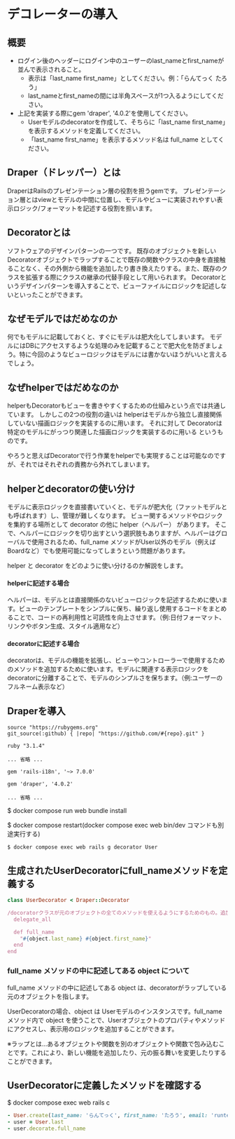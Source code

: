 # デコレーターの導入

## 概要
* ログイン後のヘッダーにログイン中のユーザーのlast_nameとfirst_nameが並んで表示されること。
  * 表示は「last_name first_name」としてください。例：「らんてっく たろう」
  * last_nameとfirst_nameの間には半角スペースが1つ入るようにしてください。
* 上記を実装する際にgem 'draper', '4.0.2'を使用してください。
  * Userモデルのdecoratorを作成して、そちらに「last_name first_name」を表示するメソッドを定義してください。
  * 「last_name first_name」を表示するメソッド名は full_name としてください。

## Draper（ドレッパー）とは
DraperはRailsのプレゼンテーション層の役割を担うgemです。
プレゼンテーション層とはviewとモデルの中間に位置し、モデルやビューに実装されやすい表示ロジック/フォーマットを記述する役割を担います。

## Decoratorとは
ソフトウェアのデザインパターンの一つです。
既存のオブジェクトを新しいDecoratorオブジェクトでラップすることで既存の関数やクラスの中身を直接触ることなく、その外側から機能を追加したり書き換えたりする。また、既存のクラスを拡張する際にクラスの継承の代替手段として用いられます。
Decoratorというデザインパターンを導入することで、ビューファイルにロジックを記述しないといったことができます。

## なぜモデルではだめなのか
何でもモデルに記載しておくと、すぐにモデルは肥大化してしまいます。
モデルにはDBにアクセスするような処理のみを記載することで肥大化を防ぎましょう。特に今回のようなビューロジックはモデルには書かないほうがいいと言えるでしょう。

## なぜhelperではだめなのか
helperもDecoratorもビューを書きやすくするための仕組みという点では共通しています。
しかしこの2つの役割の違いは
helperはモデルから独立し直接関係していない描画ロジックを実装するのに用います。
それに対して
Decoratorは特定のモデルにがっつり関連した描画ロジックを実装するのに用いる
というものです。

やろうと思えばDecoratorで行う作業をhelperでも実現することは可能なのですが、それではそれぞれの責務から外れてしまいます。

## helperとdecoratorの使い分け
モデルに表示ロジックを直接書いていくと、モデルが肥大化（ファットモデルとも呼ばれます）し、管理が難しくなります。
ビュー関するメソッドやロジックを集約する場所として decorator の他に helper（ヘルパー） があります。
そこで、ヘルパーにロジックを切り出すという選択肢もありますが、ヘルパーはグローバルで使用されるため、full_name メソッドがUser以外のモデル（例えばBoardなど）でも使用可能になってしまうという問題があります。

helper と decorator をどのように使い分けるのか解説をします。

#### helperに記述する場合
ヘルパーは、モデルとは直接関係のないビューロジックを記述するために使います。ビューのテンプレートをシンプルに保ち、繰り返し使用するコードをまとめることで、コードの再利用性と可読性を向上させます。（例:日付フォーマット、リンクやボタン生成、スタイル適用など）

#### decoratorに記述する場合
decoratorは、モデルの機能を拡張し、ビューやコントローラーで使用するためのメソッドを追加するために使います。モデルに関連する表示ロジックをdecoratorに分離することで、モデルのシンプルさを保ちます。（例:ユーザーのフルネーム表示など）

## Draperを導入
```ruby:Gemfile
source "https://rubygems.org"
git_source(:github) { |repo| "https://github.com/#{repo}.git" }

ruby "3.1.4"

... 省略 ...

gem 'rails-i18n', '~> 7.0.0'

gem 'draper', '4.0.2'

... 省略 ...
```
$ docker compose run web bundle install

$ docker compose restart(docker compose exec web bin/dev コマンドも別途実行する)
```
$ docker compose exec web rails g decorator User
```
## 生成されたUserDecoratorにfull_nameメソッドを定義する
```ruby:user_decorator.rb
class UserDecorator < Draper::Decorator

/docoratorクラスが元のオブジェクトの全てのメソッドを使えるようにするためのもの。追加したメソッドだけでなく元のオブジェクトのメソッドも使うことができる
  delegate_all

  def full_name
    "#{object.last_name} #{object.first_name}"
  end
end
```
### full_name メソッドの中に記述してある object について
full_name メソッドの中に記述してある object は、decoratorがラップしている元のオブジェクトを指します。

UserDecoratorの場合、object は Userモデルのインスタンスです。full_name メソッド内で object を使うことで、Userオブジェクトのプロパティやメソッドにアクセスし、表示用のロジックを追加することができます。

※ラップとは...あるオブジェクトや関数を別のオブジェクトや関数で包み込むことです。これにより、新しい機能を追加したり、元の振る舞いを変更したりすることができます。

## UserDecoratorに定義したメソッドを確認する
$ docker compose exec web rails c
```ruby
- User.create(last_name: 'らんてっく', first_name: 'たろう', email: 'runteq_taro@example.com', password: 'password', password_confirmation: 'password')
- user = User.last
- user.decorate.full_name
```

